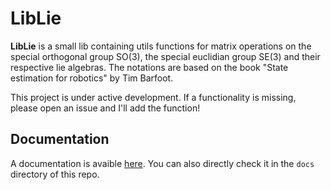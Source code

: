 LibLie
======
**LibLie** is a small lib containing utils functions for matrix operations on the special orthogonal group SO(3), the special euclidian group SE(3) and their respective lie algebras.
The notations are based on the book "State estimation for robotics" by Tim Barfoot.

This project is under active development. If a functionality is missing, please open an issue and I'll add the function!

Documentation
-------------

A documentation is avaible [here](https://htmlpreview.github.io/?https://github.com/norlab-ulaval/Liblie/blob/main/docs/build/html/index.html).
You can also directly check it in the `docs` directory of this repo.
